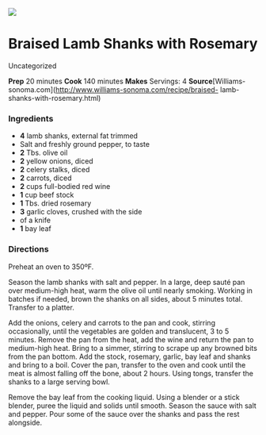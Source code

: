 ﻿

[![](../Images/ca10a8a9-7f6d-4df8-bac4-6388076d96be.jpg)](http://rk.wsimgs.com/wsimgs/rk/images/dp/recipe/201536/0002/img2l.jpg)

#  Braised Lamb Shanks with Rosemary

Uncategorized

 **Prep** 20 minutes **Cook** 140 minutes **Makes** Servings: 4
**Source**[Williams-sonoma.com](http://www.williams-sonoma.com/recipe/braised-
lamb-shanks-with-rosemary.html)

###  Ingredients

  * **4** lamb shanks, external fat trimmed
  * Salt and freshly ground pepper, to taste
  *  **2** Tbs. olive oil
  *  **2** yellow onions, diced
  *  **2** celery stalks, diced
  *  **2** carrots, diced
  *  **2** cups full-bodied red wine
  *  **1** cup beef stock
  *  **1** Tbs. dried rosemary
  *  **3** garlic cloves, crushed with the side
  * of a knife
  *  **1** bay leaf

###  Directions

Preheat an oven to 350ºF.

Season the lamb shanks with salt and pepper. In a large, deep sauté pan over
medium-high heat, warm the olive oil until nearly smoking. Working in batches
if needed, brown the shanks on all sides, about 5 minutes total. Transfer to a
platter.

Add the onions, celery and carrots to the pan and cook, stirring occasionally,
until the vegetables are golden and translucent, 3 to 5 minutes. Remove the
pan from the heat, add the wine and return the pan to medium-high heat. Bring
to a simmer, stirring to scrape up any browned bits from the pan bottom. Add
the stock, rosemary, garlic, bay leaf and shanks and bring to a boil. Cover
the pan, transfer to the oven and cook until the meat is almost falling off
the bone, about 2 hours. Using tongs, transfer the shanks to a large serving
bowl.

Remove the bay leaf from the cooking liquid. Using a blender or a stick
blender, puree the liquid and solids until smooth. Season the sauce with salt
and pepper. Pour some of the sauce over the shanks and pass the rest
alongside.

